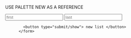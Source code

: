 USE PALETTE NEW AS A REFERENCE


<body>
        <form action="/color" method="POST">
            <input type="text" name="first" placeholder="first">
            <input type="text" name="last" placeholder="last">
           
            <button type="submit/show"> new list </button>
          </form>
    
</body>
</html>